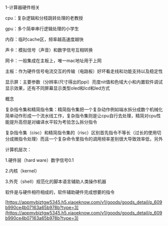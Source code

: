 1-计算器硬件相关

  

cpu：复杂逻辑和分枝跳转处理的老教授

gpu：多个简单串行逻辑处理的小学生

内存：临时cache区，频率越高速度越快

声卡：模拟信号（声音）和数字信号互相转换

网卡：一般集成在主板上，唯一mac地址用于上网

主板：作为硬件信号电流交互的传输（电路板）好坏看走线和功能支持以及稳定性

显示屏：主要参数（分辨率/尺寸得出的ppi）亮度nit值和色域大小和内置软件调试显示效果，还有不同屏幕显示类型oled和lcd和led方式

概念

复杂指令集和精简指令集：精简指令集把一个复杂动作例如端水拆分成数个机械化简单动作形成一个流水线工作，复杂指令集则是让cpu自行去处理，精简对cpu性能提升高但是对编译水平较为考验怎么拆分指令

复杂指令集（cisc）和精简指令集的（risc）区别首先指令不等长（过长的使用切分成微指令处理）而且一个复杂命令里指令的调用频率差别很大导致效率低，另外

  

  

计算机层次：

1.硬件层（hard ware）数字信号0.1

2.内核（kernel）

3.外壳（shell）规范化的脚本语言辅助人类操作机器

  

软件是与硬件相符相成的，软件辅助硬件完成想要的指令

  

[https://appmvbjztgw5345.h5.xiaoeknow.com/v1/goods/goods_detail/p_609b990ce4b07163a65b978b?type=3](https://appmvbjztgw5345.h5.xiaoeknow.com/v1/goods/goods_detail/p_609b990ce4b07163a65b978b?type=3)